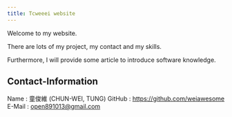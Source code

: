 ```yaml
---
title: Tcweeei website
---
```

Welcome to my website.

There are lots of my project, my contact and my skills.

Furthermore, I will provide some article to introduce software knowledge.

## Contact-Information
Name : 童俊維 (CHUN-WEI, TUNG)
GitHub : https://github.com/weiawesome
E-Mail : open891013@gmail.com

